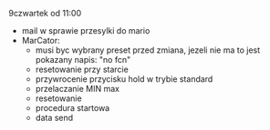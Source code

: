 9czwartek od 11:00
- mail w sprawie przesylki do mario
- MarCator:
	- musi byc wybrany preset przed zmiana, jezeli nie ma to jest pokazany napis: "no fcn"
	- resetowanie przy starcie 
	- przywrocenie przycisku hold w trybie standard
	- przelaczanie MIN max
	- resetowanie
	- procedura startowa
	- data send




